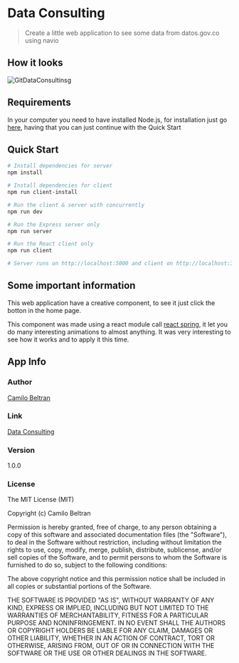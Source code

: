 # Data Consulting

> Create a little web application to see some data from datos.gov.co using navio

## How it looks

![GitDataConsultinsg]()

## Requirements

In your computer you need to have installed Node.js, for installation just go [here](https://nodejs.org/es/), having that you can just continue with the Quick Start

## Quick Start

```bash
# Install dependencies for server
npm install

# Install dependencies for client
npm run client-install

# Run the client & server with concurrently
npm run dev

# Run the Express server only
npm run server

# Run the React client only
npm run client

# Server runs on http://localhost:5000 and client on http://localhost:3000
```

## Some important information

This web application have a creative component, to see it just click the botton in the home page.

This component was made using a react module call [react spring](https://www.react-spring.io/), it let you do many interesting animations to almost anything. It was very interesting to see how it works and to apply it this time.

## App Info

### Author

[Camilo Beltran](https://cabeltran10.github.io/homepagecamilobeltran/)

### Link

[Data Consulting](https://data-consulting-web-dev.herokuapp.com/)

### Version

1.0.0

### License

The MIT License (MIT)

Copyright (c) Camilo Beltran

Permission is hereby granted, free of charge, to any person obtaining a copy of this software and associated documentation files (the "Software"), to deal in the Software without restriction, including without limitation the rights to use, copy, modify, merge, publish, distribute, sublicense, and/or sell copies of the Software, and to permit persons to whom the Software is furnished to do so, subject to the following conditions:

The above copyright notice and this permission notice shall be included in all copies or substantial portions of the Software.

THE SOFTWARE IS PROVIDED "AS IS", WITHOUT WARRANTY OF ANY KIND, EXPRESS OR IMPLIED, INCLUDING BUT NOT LIMITED TO THE WARRANTIES OF MERCHANTABILITY, FITNESS FOR A PARTICULAR PURPOSE AND NONINFRINGEMENT. IN NO EVENT SHALL THE AUTHORS OR COPYRIGHT HOLDERS BE LIABLE FOR ANY CLAIM, DAMAGES OR OTHER LIABILITY, WHETHER IN AN ACTION OF CONTRACT, TORT OR OTHERWISE, ARISING FROM, OUT OF OR IN CONNECTION WITH THE SOFTWARE OR THE USE OR OTHER DEALINGS IN THE SOFTWARE.
